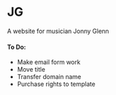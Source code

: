 # JG
A website for musician Jonny Glenn





#### To Do:
* Make email form work
* Move title
* Transfer domain name
* Purchase rights to template

